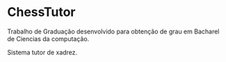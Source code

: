 # ChessTutor

Trabalho de Graduação desenvolvido para obtenção de grau em Bacharel de Ciencias da computação.

Sistema tutor de xadrez.
